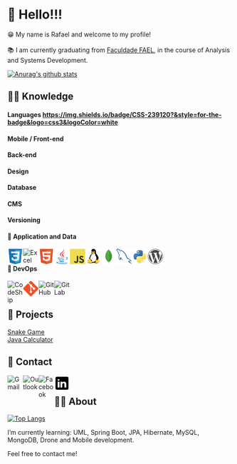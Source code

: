 # 👋 Hello!!!
😁 My name is Rafael and welcome to my profile!
<br><br>
📚 I am currently graduating from <a href="https://fael.edu.br/">Faculdade FAEL</a>, in the course of Analysis and Systems Development.
<br>

[![Anurag's github stats](https://github-readme-stats.vercel.app/api?username=rafaelalbia&hide=stars,issues,contribs&show_icons=true&theme=synthwave)](https://github.com/anuraghazra/github-readme-stats)
## 👨‍💻 Knowledge

#### Languages https://img.shields.io/badge/CSS-239120?&style=for-the-badge&logo=css3&logoColor=white

#### Mobile / Front-end

#### Back-end

#### Design

#### Database

#### CMS

#### Versioning

#### 📀 Application and Data

<img align="left" alt="CSS3" width="35px" src="https://github.com/devicons/devicon/blob/master/icons/css3/css3-original.svg" />
<img align="left" alt="Excel" width="35px" src="https://github.com/simple-icons/simple-icons/blob/develop/icons/microsoftexcel.svg" />
<img align="left" alt="HTML5" width="35px" src="https://github.com/devicons/devicon/blob/master/icons/html5/html5-original.svg" />
<img align="left" alt="Java" width="35px" src="https://github.com/devicons/devicon/blob/master/icons/java/java-original.svg" />
<img align="left" alt="JavaScript" width="35px" src="https://github.com/devicons/devicon/blob/master/icons/javascript/javascript-original.svg" />
<img align="left" alt="Linux" width="35px" src="https://github.com/devicons/devicon/blob/master/icons/linux/linux-original.svg" />
<img align="left" alt="MongoDB" width="35px" src="https://github.com/devicons/devicon/blob/master/icons/mongodb/mongodb-original.svg" />
<img align="left" alt="MySQL" width="35px" src="https://github.com/devicons/devicon/blob/master/icons/mysql/mysql-original.svg" />
<img align="left" alt="Python" width="35px" src="https://github.com/devicons/devicon/blob/master/icons/python/python-original.svg" />
<img align="left" alt="WordPress" width="35px" src="https://github.com/devicons/devicon/blob/master/icons/wordpress/wordpress-plain.svg" />

<br>

#### 🔑 DevOps

<img align="left" alt="CodeShip" width="35px" src="https://github.com/simple-icons/simple-icons/blob/develop/icons/codeship.svg" />
<img align="left" alt="Git" width="35px" src="https://github.com/devicons/devicon/blob/master/icons/git/git-original.svg" />
<img align="left" alt="GitHub" width="35px" src="https://github.com/simple-icons/simple-icons/blob/develop/icons/github.svg" />
<img align="left" alt="GitLab" width="35px" src="https://github.com/simple-icons/simple-icons/blob/develop/icons/gitlab.svg" />

<br><br>

## 🤖 Projects
<a href="https://github.com/rafaelalbia/snake_game">Snake Game</a>
<br>
<a href="https://github.com/rafaelalbia/java_calculator">Java Calculator</a>

## 🤙 Contact
<a href="mailto:rafaelma.albia@gmail.com">
     <img align="left" alt="Gmail" width="35px" src="https://github.com/simple-icons/simple-icons/blob/develop/icons/gmail.svg" />
</a>

<a href="mailto:rafaelalbia@outlook.com">
     <img align="left" alt="Outlook" width="35px" src="https://github.com/simple-icons/simple-icons/blob/develop/icons/microsoftoutlook.svg" />
</a>

<a href="https://www.facebook.com/profile.php?id-=100052457674641">
     <img align="left" alt="Facebook" width="35px" src="https://github.com/simple-icons/simple-icons/blob/develop/icons/facebook.svg" />
</a>

<a href="https://www.linkedin.com/in/rafael-antunes-785127197">
     <img align="left" alt="Linkedin" width="35px" src="https://github.com/simple-icons/simple-icons/blob/develop/icons/linkedin.svg" />
</a>
<br>

## 🕵️‍♂️ About

[![Top Langs](https://github-readme-stats.vercel.app/api/top-langs/?username=rafaelalbia&layout=compact&theme=synthwave)](https://github.com/anuraghazra/github-readme-stats)

I’m currently learning: UML, Spring Boot, JPA, Hibernate, MySQL, MongoDB, Drone and Mobile development.

Feel free to contact me!
